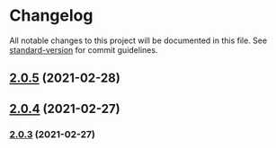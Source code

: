 # Changelog

All notable changes to this project will be documented in this file. See [standard-version](https://github.com/conventional-changelog/standard-version) for commit guidelines.

## [2.0.5](https://github.com/HaiRongHaHA/moonlit-night/compare/v2.0.4...v2.0.5) (2021-02-28)



## [2.0.4](https://github.com/HaiRongHaHA/moonlit-night/compare/v2.0.3...v2.0.4) (2021-02-27)



### [2.0.3](https://github.com/HaiRongHaHA/moonlit-night/compare/v2.0.2...v2.0.3) (2021-02-27)
